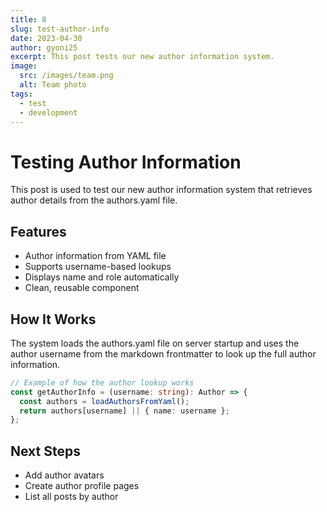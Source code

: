 ```yaml
---
title: 8
slug: test-author-info
date: 2023-04-30
author: gyoni25
excerpt: This post tests our new author information system.
image:
  src: /images/team.png
  alt: Team photo
tags:
  - test
  - development
---
```


# Testing Author Information

This post is used to test our new author information system that retrieves author details from the authors.yaml file.

## Features

- Author information from YAML file
- Supports username-based lookups
- Displays name and role automatically
- Clean, reusable component

## How It Works

The system loads the authors.yaml file on server startup and uses the author username from the markdown frontmatter to look up the full author information.

```typescript
// Example of how the author lookup works
const getAuthorInfo = (username: string): Author => {
  const authors = loadAuthorsFromYaml();
  return authors[username] || { name: username };
};
```

## Next Steps

- Add author avatars
- Create author profile pages
- List all posts by author
